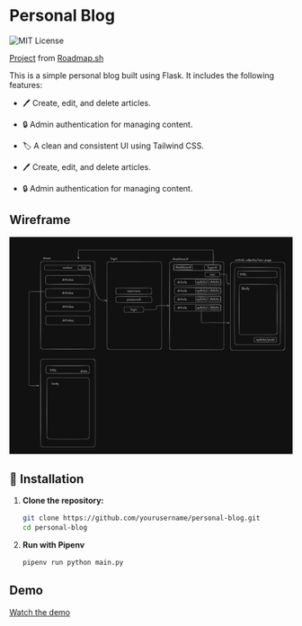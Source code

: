 # Personal Blog

![MIT License](https://img.shields.io/badge/License-MIT-blue.svg)

[Project](https://roadmap.sh/projects/personal-blog) from [Roadmap.sh](https://roadmap.sh/)

This is a simple personal blog built using Flask. It includes the following features:

- 🖊️ Create, edit, and delete articles.
- 🔒 Admin authentication for managing content.
- 🏷️ A clean and consistent UI using Tailwind CSS.

- 🖊️ Create, edit, and delete articles.
- 🔒 Admin authentication for managing content.

## Wireframe

![wireframe](assets/image.png)

## 🚀 Installation

1. **Clone the repository:**

   ```bash
   git clone https://github.com/yourusername/personal-blog.git
   cd personal-blog
   ```

2. **Run with Pipenv**

    ```bash
    pipenv run python main.py
    ```

## Demo

[Watch the demo](assets/demo.mp4)
